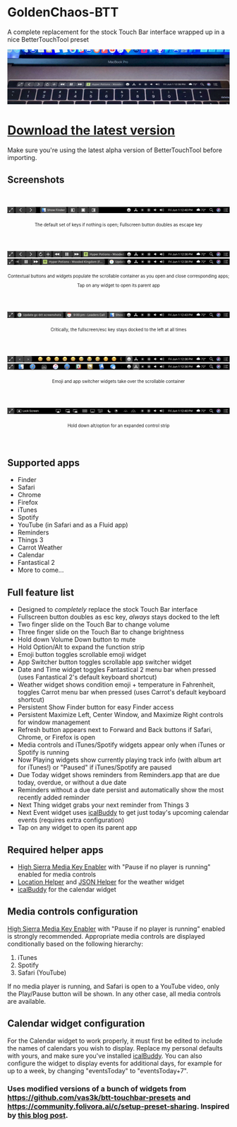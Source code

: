 # GoldenChaos-BTT
A complete replacement for the stock Touch Bar interface wrapped up in a nice BetterTouchTool preset

![Photo](https://github.com/GoldenChaos/GoldenChaos-BTT/blob/master/cool-photo.jpg?raw=true)

# [Download the latest version](https://github.com/GoldenChaos/GoldenChaos-BTT/raw/master/goldenchaos-btt.bttpresetcompressed)
Make sure you're using the latest alpha version of BetterTouchTool before importing.

## Screenshots
<br/>

![](https://github.com/GoldenChaos/GoldenChaos-BTT/blob/master/screenshot-1.png)
<p align="center"><sub><sup>The default set of keys if nothing is open; Fullscreen button doubles as escape key</sup></sub></p>

<br/><br/>
![](https://github.com/GoldenChaos/GoldenChaos-BTT/blob/master/screenshot-2.png)
![](https://github.com/GoldenChaos/GoldenChaos-BTT/blob/master/screenshot-4.png)
<p align="center"><sub><sup>Contextual buttons and widgets populate the scrollable container as you open and close corresponding apps; Tap on any widget to open its parent app</sup></sub></p>

<br/><br/>
![](https://github.com/GoldenChaos/GoldenChaos-BTT/blob/master/screenshot-3.png)
<p align="center"><sub><sup>Critically, the fullscreen/esc key stays docked to the left at all times</sup></sub></p>

<br/><br/>
![](https://github.com/GoldenChaos/GoldenChaos-BTT/blob/master/screenshot-5.png)
![](https://github.com/GoldenChaos/GoldenChaos-BTT/blob/master/screenshot-6.png)
<p align="center"><sub><sup>Emoji and app switcher widgets take over the scrollable container</sup></sub></p>

<br/><br/>
![](https://github.com/GoldenChaos/GoldenChaos-BTT/blob/master/screenshot-7.png)
<p align="center"><sub><sup>Hold down alt/option for an expanded control strip</sup></sub></p>

<br/>

## Supported apps

- Finder
- Safari
- Chrome
- Firefox
- iTunes
- Spotify
- YouTube (in Safari and as a Fluid app)
- Reminders
- Things 3
- Carrot Weather
- Calendar
- Fantastical 2
- More to come...

## Full feature list

- Designed to *completely* replace the stock Touch Bar interface
- Fullscreen button doubles as esc key, *always* stays docked to the left
- Two finger slide on the Touch Bar to change volume
- Three finger slide on the Touch Bar to change brightness
- Hold down Volume Down button to mute
- Hold Option/Alt to expand the function strip
- Emoji button toggles scrollable emoji widget
- App Switcher button toggles scrollable app switcher widget
- Date and Time widget toggles Fantastical 2 menu bar when pressed (uses Fantastical 2's default keyboard shortcut)
- Weather widget shows condition emoji + temperature in Fahrenheit, toggles Carrot menu bar when pressed (uses Carrot's default keyboard shortcut)
- Persistent Show Finder button for easy Finder access
- Persistent Maximize Left, Center Window, and Maximize Right controls for window management
- Refresh button appears next to Forward and Back buttons if Safari, Chrome, or Firefox is open
- Media controls and iTunes/Spotify widgets appear only when iTunes or Spotify is running
- Now Playing widgets show currently playing track info (with album art for iTunes!) or "Paused" if iTunes/Spotify are paused
- Due Today widget shows reminders from Reminders.app that are due today, overdue, or without a due date
- Reminders without a due date persist and automatically show the most recently added reminder
- Next Thing widget grabs your next reminder from Things 3
- Next Event widget uses [icalBuddy](http://hasseg.org/icalBuddy/) to get just today's upcoming calendar events (requires extra configuration)
- Tap on any widget to open its parent app

## Required helper apps

- [High Sierra Media Key Enabler](http://milgra.com/high-sierra-media-key-enabler.html) with "Pause if no player is running" enabled for media controls
- [Location Helper](http://www.mousedown.net/mouseware/LocationHelper.html) and [JSON Helper](http://www.mousedown.net/mouseware/JSONHelper.html) for the weather widget
- [icalBuddy](http://hasseg.org/icalBuddy/) for the calendar widget

## Media controls configuration

[High Sierra Media Key Enabler](http://milgra.com/high-sierra-media-key-enabler.html) with "Pause if no player is running" enabled is strongly recommended. Appropriate media controls are displayed conditionally based on the following hierarchy:

1. iTunes
2. Spotify
3. Safari (YouTube)

If no media player is running, and Safari is open to a YouTube video, only the Play/Pause button will be shown. In any other case, all media controls are available.

## Calendar widget configuration

For the Calendar widget to work properly, it must first be edited to include the names of calendars you wish to display. Replace my personal defaults with yours, and make sure you've installed [icalBuddy](http://hasseg.org/icalBuddy/). You can also configure the widget to display events for additional days, for example for up to a week, by changing "eventsToday" to "eventsToday+7".

### Uses modified versions of a bunch of widgets from https://github.com/vas3k/btt-touchbar-presets and https://community.folivora.ai/c/setup-preset-sharing. Inspired by [this blog post](http://vas3k.com/blog/touchbar/).
